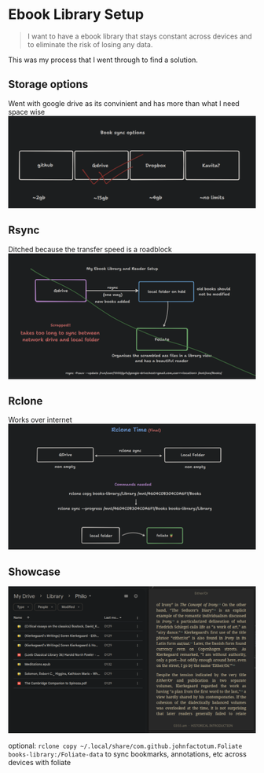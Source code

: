 # Ebook Library Setup
> I want to have a ebook library that stays constant across devices and to eliminate the risk of losing any data.

This was my process that I went through to find a solution.

## Storage options
Went with google drive as its convinient and has more than what I need space wise
![all storage options](1.png)

## Rsync
Ditched because the transfer speed is a roadblock
![Failed attempt with rsync](2.png)

## Rclone
Works over internet
![Success with rclone](3.png)

## Showcase
![working](working.png)

optional: `rclone copy ~/.local/share/com.github.johnfactotum.Foliate books-library:/Foliate-data`
to sync bookmarks, annotations, etc across devices with foliate